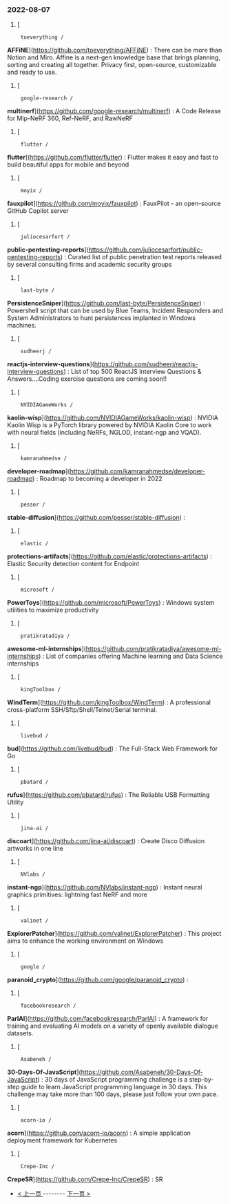 ### 2022-08-07 
1. [
    

        toeverything /
**AFFiNE**](https://github.com/toeverything/AFFiNE) : There can be more than Notion and Miro. Affine is a next-gen knowledge base that brings planning, sorting and creating all together. Privacy first, open-source, customizable and ready to use.
1. [
    

        google-research /
**multinerf**](https://github.com/google-research/multinerf) : A Code Release for Mip-NeRF 360, Ref-NeRF, and RawNeRF
1. [
    

        flutter /
**flutter**](https://github.com/flutter/flutter) : Flutter makes it easy and fast to build beautiful apps for mobile and beyond
1. [
    

        moyix /
**fauxpilot**](https://github.com/moyix/fauxpilot) : FauxPilot - an open-source GitHub Copilot server
1. [
    

        juliocesarfort /
**public-pentesting-reports**](https://github.com/juliocesarfort/public-pentesting-reports) : Curated list of public penetration test reports released by several consulting firms and academic security groups
1. [
    

        last-byte /
**PersistenceSniper**](https://github.com/last-byte/PersistenceSniper) : Powershell script that can be used by Blue Teams, Incident Responders and System Administrators to hunt persistences implanted in Windows machines.
1. [
    

        sudheerj /
**reactjs-interview-questions**](https://github.com/sudheerj/reactjs-interview-questions) : List of top 500 ReactJS Interview Questions & Answers....Coding exercise questions are coming soon!!
1. [
    

        NVIDIAGameWorks /
**kaolin-wisp**](https://github.com/NVIDIAGameWorks/kaolin-wisp) : NVIDIA Kaolin Wisp is a PyTorch library powered by NVIDIA Kaolin Core to work with neural fields (including NeRFs, NGLOD, instant-ngp and VQAD).
1. [
    

        kamranahmedse /
**developer-roadmap**](https://github.com/kamranahmedse/developer-roadmap) : Roadmap to becoming a developer in 2022
1. [
    

        pesser /
**stable-diffusion**](https://github.com/pesser/stable-diffusion) : 
1. [
    

        elastic /
**protections-artifacts**](https://github.com/elastic/protections-artifacts) : Elastic Security detection content for Endpoint
1. [
    

        microsoft /
**PowerToys**](https://github.com/microsoft/PowerToys) : Windows system utilities to maximize productivity
1. [
    

        pratikratadiya /
**awesome-ml-internships**](https://github.com/pratikratadiya/awesome-ml-internships) : List of companies offering Machine learning and Data Science internships
1. [
    

        kingToolbox /
**WindTerm**](https://github.com/kingToolbox/WindTerm) : A professional cross-platform SSH/Sftp/Shell/Telnet/Serial terminal.
1. [
    

        livebud /
**bud**](https://github.com/livebud/bud) : The Full-Stack Web Framework for Go
1. [
    

        pbatard /
**rufus**](https://github.com/pbatard/rufus) : The Reliable USB Formatting Utility
1. [
    

        jina-ai /
**discoart**](https://github.com/jina-ai/discoart) : Create Disco Diffusion artworks in one line
1. [
    

        NVlabs /
**instant-ngp**](https://github.com/NVlabs/instant-ngp) : Instant neural graphics primitives: lightning fast NeRF and more
1. [
    

        valinet /
**ExplorerPatcher**](https://github.com/valinet/ExplorerPatcher) : This project aims to enhance the working environment on Windows
1. [
    

        google /
**paranoid_crypto**](https://github.com/google/paranoid_crypto) : 
1. [
    

        facebookresearch /
**ParlAI**](https://github.com/facebookresearch/ParlAI) : A framework for training and evaluating AI models on a variety of openly available dialogue datasets.
1. [
    

        Asabeneh /
**30-Days-Of-JavaScript**](https://github.com/Asabeneh/30-Days-Of-JavaScript) : 30 days of JavaScript programming challenge is a step-by-step guide to learn JavaScript programming language in 30 days. This challenge may take more than 100 days, please just follow your own pace.
1. [
    

        acorn-io /
**acorn**](https://github.com/acorn-io/acorn) : A simple application deployment framework for Kubernetes
1. [
    

        Crepe-Inc /
**CrepeSR**](https://github.com/Crepe-Inc/CrepeSR) : SR 

- [ < 上一页 ](https://github.com/able8/github-trending-daily-record/blob/master/2022-08-06.md) -------- [ 下一页 > ](https://github.com/able8/github-trending-daily-record/blob/master/2022-08-08.md)